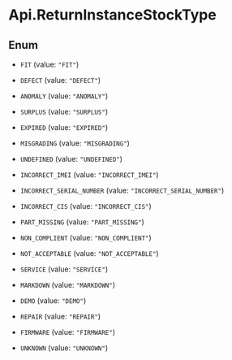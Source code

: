 # Api.ReturnInstanceStockType

## Enum


* `FIT` (value: `"FIT"`)

* `DEFECT` (value: `"DEFECT"`)

* `ANOMALY` (value: `"ANOMALY"`)

* `SURPLUS` (value: `"SURPLUS"`)

* `EXPIRED` (value: `"EXPIRED"`)

* `MISGRADING` (value: `"MISGRADING"`)

* `UNDEFINED` (value: `"UNDEFINED"`)

* `INCORRECT_IMEI` (value: `"INCORRECT_IMEI"`)

* `INCORRECT_SERIAL_NUMBER` (value: `"INCORRECT_SERIAL_NUMBER"`)

* `INCORRECT_CIS` (value: `"INCORRECT_CIS"`)

* `PART_MISSING` (value: `"PART_MISSING"`)

* `NON_COMPLIENT` (value: `"NON_COMPLIENT"`)

* `NOT_ACCEPTABLE` (value: `"NOT_ACCEPTABLE"`)

* `SERVICE` (value: `"SERVICE"`)

* `MARKDOWN` (value: `"MARKDOWN"`)

* `DEMO` (value: `"DEMO"`)

* `REPAIR` (value: `"REPAIR"`)

* `FIRMWARE` (value: `"FIRMWARE"`)

* `UNKNOWN` (value: `"UNKNOWN"`)


